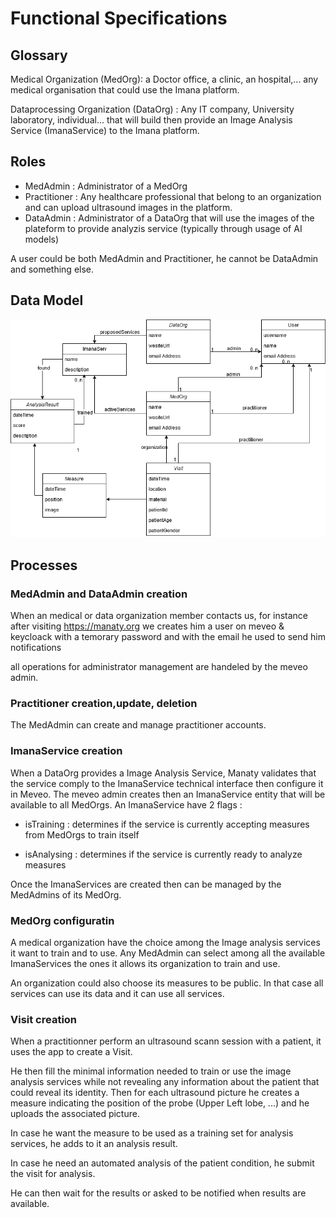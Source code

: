 # Functional Specifications

Glossary
--------
Medical Organization (MedOrg): a Doctor office, a clinic, an hospital,... any medical organisation that could use the Imana platform.

Dataprocessing Organization (DataOrg) : Any IT company, University laboratory, individual... that will build then provide an Image Analysis Service (ImanaService) to the Imana platform.

Roles
-----
* MedAdmin : Administrator of a MedOrg 
* Practitioner : Any healthcare professional that belong to an organization and can upload ultrasound images in the platform.
* DataAdmin : Administrator of a DataOrg that will use the images of the plateform to provide analyzis service (typically through usage of AI models)

A user could be both MedAdmin and Practitioner, he cannot be DataAdmin and something else.

Data Model
----------
![Imana Data Model](https://raw.githubusercontent.com/manaty/imana/master/docs/specs/Imana%20data%20model.png)

Processes
---------

### MedAdmin and DataAdmin creation
When an medical or data organization member contacts us, for instance after visiting https://manaty.org
we creates him a user on meveo & keycloack with a temorary password and with the email he used to send him notifications

all operations for administrator management are handeled by the meveo admin.

### Practitioner creation,update, deletion
The MedAdmin can create and manage practitioner accounts.

### ImanaService creation
When a DataOrg provides a Image Analysis Service, Manaty validates that the service comply to the ImanaService technical interface then configure it in Meveo. The meveo admin creates then an ImanaService entity that will be available to all MedOrgs.
An ImanaService have 2 flags :

* isTraining : determines if the service is currently accepting measures from MedOrgs to train itself

* isAnalysing : determines if the service is currently ready to analyze measures

Once the ImanaServices are created then can be managed by the MedAdmins of its MedOrg.

### MedOrg configuratin
A medical organization have the choice among the Image analysis services it want to train and to use. Any MedAdmin can select among all the available ImanaServices the ones it allows its organization to train and use.

An organization could also choose its measures to be public. In that case all services can use its data and it can use all services.

### Visit creation
When a practitionner perform an ultrasound scann session with a patient, it uses the app to create a Visit.

He then fill the minimal information needed to train or use the image analysis services while not revealing any information about the patient that could reveal its identity.
Then for each ultrasound picture he creates a measure indicating the position of the probe (Upper Left lobe, ...) and he uploads the associated picture.

In case he want the measure to be used as a training set for analysis services, he adds to it an analysis result.

In case he need an automated analysis of the patient condition, he submit the visit for analysis.

He can then wait for the results or asked to be notified when results are available.
 


